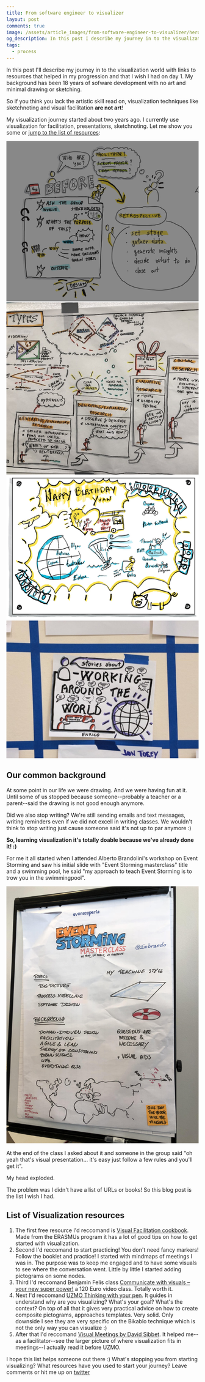 ```yaml
---
title: From software engineer to visualizer
layout: post
comments: true
image: /assets/article_images/from-software-engineer-to-visualizer/hero.jpg
og_description: In this post I describe my journey in to the visualization world with links to resources that helped in my progression and that I wish I had on day 1
tags:
  - process
---
```


In this post I'll describe my journey in to the visualization world with links to resources that helped in my progression and that I wish I had on day 1. My background has been 18 years of sofware development with no art and minimal drawing or sketching.

So if you think you lack the artistic skill read on, visualization techniques like sketchnoting and visual facilitation **are not art**! 

My visualization journey started about two years ago. I currently use visualization for facilitation, presentations, sketchnoting. Let me show you some or [jump to the list of resources](#list-of-visualization-resources):

<img src="/assets/article_images/from-software-engineer-to-visualizer/digital.jpg" alt="Yes you can do it digitally!" />
<img src="/assets/article_images/from-software-engineer-to-visualizer/example.jpg" alt="Visual presentation" />
<img src="/assets/article_images/from-software-engineer-to-visualizer/happy-birthday-yvan.jpg" alt="Sketchnote of a virtual birthday call" />
<img src="/assets/article_images/from-software-engineer-to-visualizer/open-space-session.jpg" alt="Sketch of an open space session I hosted" />

## Our common background

At some point in our life we were drawing. And we were having fun at it. Until some of us stopped because someone--probably a teacher or a parent--said the drawing is not good enough anymore.

Did we also stop writing? We're still sending emails and text messages, writing reminders even if we did not excell in writing classes. We wouldn't think to stop writing just cause someone said it's not up to par anymore :)

**So, learning visualization it's totally doable because we've already done it! :)**

For me it all started when I attended Alberto Brandolini's workshop on Event Storming and saw his initial slide with "Event Storming masterclass" title and a swimming pool, he said "my approach to teach Event Storming is to trow you in the swimmingpool".

<img src="/assets/article_images/from-software-engineer-to-visualizer/visualization-event-storming.jpg" />

At the end of the class I asked about it and someone in the group said "oh yeah that's visual presentation... it's easy just follow a few rules and you'll get it".

My head exploded.

The problem was I didn't have a list of URLs or books! So this blog post is the list I wish I had.

## List of Visualization resources

1. The first free resource I'd reccomand is [Visual Facilitation cookbook](http://educationaltoolsportal.eu/en/visual-facilitation-cookbook). Made from the ERASMUs program it has a lot of good tips on how to get started with visualization.
2. Second I'd reccomand to start practicing! You don't need fancy markers! Follow the booklet and practice! I started with mindmaps of meetings I was in. The purpose was to keep me engaged and to have some visuals to see where the conversation went. Little by little I started adding pictograms on some nodes.
3. Third I'd reccomand Benjamin Felis class [Communicate with visuals – your new super power!](https://graphic-recording-and-visual-facilitation.teachable.com/p/communicate-with-visuals-your-new-super-power?affcode=297856_zgdjgkfq) a 120 Euro video class. Totally worth it.
4. Next I'd reccomand [UZMO Thinking with your pen](https://bikablo.com/blog/2017/09/18/uzmo-thinking-with-your-pen-the-bikablo-visualisation-guide-now-in-english/). It guides in understand why are you visualizing? What's your goal? What's the context? On top of all that it gives very practical advice on how to create composite pictograms, approaches templates. Very solid. Only downside I see they are very specific on the Bikablo technique which is not the only way you can visualize :)
5. After that I'd reccomand [Visual Meetings by David Sibbet](https://davidsibbet.com/visual-meetings-book/). It helped me--as a facilitator--see the larger picture of where visualization fits in meetings--I actually read it before UZMO.

I hope this list helps someone out there :) What's stopping you from starting visualizing? What resources have you used to start your journey? Leave comments or hit me up on [twitter](https://twitter.com/agenteo)
